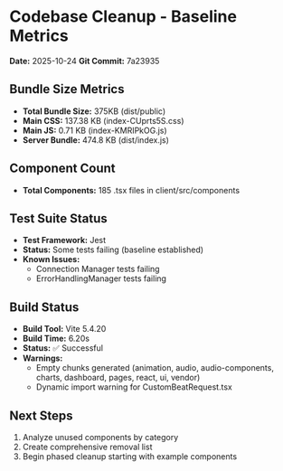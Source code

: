# Codebase Cleanup - Baseline Metrics

**Date:** 2025-10-24
**Git Commit:** 7a23935

## Bundle Size Metrics

- **Total Bundle Size:** 375KB (dist/public)
- **Main CSS:** 137.38 KB (index-CUprts5S.css)
- **Main JS:** 0.71 KB (index-KMRIPkOG.js)
- **Server Bundle:** 474.8 KB (dist/index.js)

## Component Count

- **Total Components:** 185 .tsx files in client/src/components

## Test Suite Status

- **Test Framework:** Jest
- **Status:** Some tests failing (baseline established)
- **Known Issues:**
  - Connection Manager tests failing
  - ErrorHandlingManager tests failing

## Build Status

- **Build Tool:** Vite 5.4.20
- **Build Time:** 6.20s
- **Status:** ✅ Successful
- **Warnings:**
  - Empty chunks generated (animation, audio, audio-components, charts, dashboard, pages, react, ui, vendor)
  - Dynamic import warning for CustomBeatRequest.tsx

## Next Steps

1. Analyze unused components by category
2. Create comprehensive removal list
3. Begin phased cleanup starting with example components
